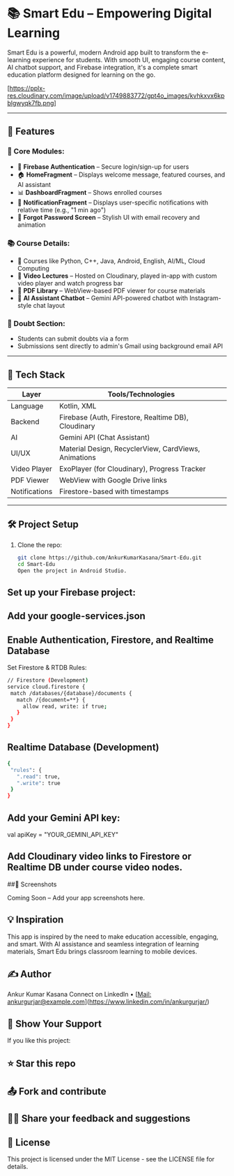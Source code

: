 # 📚 Smart Edu – Empowering Digital Learning

Smart Edu is a powerful, modern Android app built to transform the e-learning experience for students. With smooth UI, engaging course content, AI chatbot support, and Firebase integration, it's a complete smart education platform designed for learning on the go.

[https://pplx-res.cloudinary.com/image/upload/v1749883772/gpt4o_images/kvhkxvx6kpblgwyqk7fb.png] <!-- Optional: Replace with your image -->

---

## 🚀 Features

### 🎯 Core Modules:
- 🔐 **Firebase Authentication** – Secure login/sign-up for users
- 🏠 **HomeFragment** – Displays welcome message, featured courses, and AI assistant
- 📊 **DashboardFragment** – Shows enrolled courses
- 🔔 **NotificationFragment** – Displays user-specific notifications with relative time (e.g., "1 min ago")
- 🔁 **Forgot Password Screen** – Stylish UI with email recovery and animation

### 📚 Course Details:
- 🧠 Courses like Python, C++, Java, Android, English, AI/ML, Cloud Computing
- 🎥 **Video Lectures** – Hosted on Cloudinary, played in-app with custom video player and watch progress bar
- 📄 **PDF Library** – WebView-based PDF viewer for course materials
- 🤖 **AI Assistant Chatbot** – Gemini API-powered chatbot with Instagram-style chat layout

### 🙋 Doubt Section:
- Students can submit doubts via a form
- Submissions sent directly to admin's Gmail using background email API

---

## 🧠 Tech Stack

| Layer           | Tools/Technologies                                       |
|----------------|-----------------------------------------------------------|
| Language        | Kotlin, XML                                              |
| Backend         | Firebase (Auth, Firestore, Realtime DB), Cloudinary      |
| AI              | Gemini API (Chat Assistant)                              |
| UI/UX           | Material Design, RecyclerView, CardViews, Animations     |
| Video Player    | ExoPlayer (for Cloudinary), Progress Tracker             |
| PDF Viewer      | WebView with Google Drive links                          |
| Notifications   | Firestore-based with timestamps                          |

---

## 🛠️ Project Setup

1. Clone the repo:
   ```bash
   git clone https://github.com/AnkurKumarKasana/Smart-Edu.git
   cd Smart-Edu
   Open the project in Android Studio.

Set up your Firebase project:
---
Add your google-services.json
---
Enable Authentication, Firestore, and Realtime Database
---
Set Firestore & RTDB Rules:
 ```bash
// Firestore (Development)
service cloud.firestore {
  match /databases/{database}/documents {
    match /{document=**} {
      allow read, write: if true;
    }
  }
}
  ```

## Realtime Database (Development)
 ```bash
{
  "rules": {
    ".read": true,
    ".write": true
  }
}
 ```

## Add your Gemini API key:

val apiKey = "YOUR_GEMINI_API_KEY"

## Add Cloudinary video links to Firestore or Realtime DB under course video nodes.

##🎥 Screenshots

Coming Soon – Add your app screenshots here.

## 💡 Inspiration

This app is inspired by the need to make education accessible, engaging, and smart. With AI assistance and seamless integration of learning materials, Smart Edu brings classroom learning to mobile devices.

## ✍️ Author
Ankur Kumar Kasana
Connect on LinkedIn • [[Mail: ankurgurjar@example.com](https://www.linkedin.com/in/ankurgurjar/)](https://www.linkedin.com/in/ankurgurjar/)

## 🌟 Show Your Support
If you like this project:

## ⭐ Star this repo

## 📤 Fork and contribute

## 🧑‍💻 Share your feedback and suggestions

## 📄 License
This project is licensed under the MIT License - see the LICENSE file for details.



